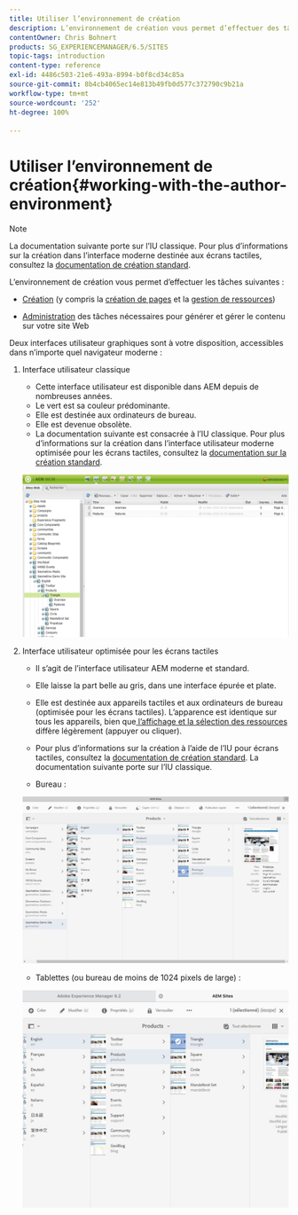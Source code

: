 ```yaml
---
title: Utiliser l’environnement de création
description: L’environnement de création vous permet d’effectuer des tâches de création (notamment la création de pages et la gestion de ressources) et d’administrer les tâches dont vous avez besoin lors de la génération et de la gestion du contenu sur votre site web.
contentOwner: Chris Bohnert
products: SG_EXPERIENCEMANAGER/6.5/SITES
topic-tags: introduction
content-type: reference
exl-id: 4486c503-21e6-493a-8994-b0f8cd34c85a
source-git-commit: 8b4cb4065ec14e813b49fb0d577c372790c9b21a
workflow-type: tm+mt
source-wordcount: '252'
ht-degree: 100%

---
```


# Utiliser l’environnement de création{#working-with-the-author-environment}

>[!NOTE]
>
>La documentation suivante porte sur l’IU classique. Pour plus d’informations sur la création dans l’interface moderne destinée aux écrans tactiles, consultez la [documentation de création standard](/help/assets/assets.md).

L’environnement de création vous permet d’effectuer les tâches suivantes :

* [Création](/help/sites-authoring/author.md) (y compris la [création de pages](/help/sites-authoring/qg-page-authoring.md) et la [gestion de ressources](/help/assets/assets.md))

* [Administration](/help/sites-administering/administer-best-practices.md) des tâches nécessaires pour générer et gérer le contenu sur votre site Web

Deux interfaces utilisateur graphiques sont à votre disposition, accessibles dans n’importe quel navigateur moderne :

1. Interface utilisateur classique

   * Cette interface utilisateur est disponible dans AEM depuis de nombreuses années.
   * Le vert est sa couleur prédominante.
   * Elle est destinée aux ordinateurs de bureau.
   * Elle est devenue obsolète.
   * La documentation suivante est consacrée à l’IU classique. Pour plus d’informations sur la création dans l’interface utilisateur moderne optimisée pour les écrans tactiles, consultez la [documentation sur la création standard](/help/sites-authoring/author.md).

   ![chlimage_1-149](assets/chlimage_1-149.png)

1. Interface utilisateur optimisée pour les écrans tactiles

   * Il s’agit de l’interface utilisateur AEM moderne et standard.
   * Elle laisse la part belle au gris, dans une interface épurée et plate.
   * Elle est destinée aux appareils tactiles et aux ordinateurs de bureau (optimisée pour les écrans tactiles). L’apparence est identique sur tous les appareils, bien que[ l’affichage et la sélection des ressources](/help/sites-authoring/basic-handling.md) diffère légèrement (appuyer ou cliquer).
   * Pour plus d’informations sur la création à l’aide de l’IU pour écrans tactiles, consultez la [documentation de création standard](/help/sites-authoring/author.md). La documentation suivante porte sur l’IU classique.

   * Bureau :

   ![chlimage_1-150](assets/chlimage_1-150.png)

   * Tablettes (ou bureau de moins de 1024 pixels de large) :

   ![chlimage_1-7](assets/chlimage_1-7.jpeg)
